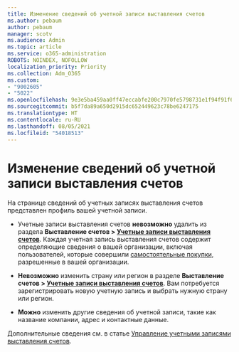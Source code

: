 ```yaml
---
title: Изменение сведений об учетной записи выставления счетов
ms.author: pebaum
author: pebaum
manager: scotv
ms.audience: Admin
ms.topic: article
ms.service: o365-administration
ROBOTS: NOINDEX, NOFOLLOW
localization_priority: Priority
ms.collection: Adm_O365
ms.custom:
- "9002605"
- "5022"
ms.openlocfilehash: 9e3e5ba459aa0ff47eccabfe200c7970fe5798731e1f94f91f6f9b059b74ffde
ms.sourcegitcommit: b5f7da89a650d2915dc652449623c78be6247175
ms.translationtype: HT
ms.contentlocale: ru-RU
ms.lasthandoff: 08/05/2021
ms.locfileid: "54018513"
---
```

# <a name="change-billing-account-information"></a>Изменение сведений об учетной записи выставления счетов

На странице сведений об учетных записях выставления счетов представлен профиль вашей учетной записи.

- Учетные записи выставления счетов **невозможно** удалить из раздела **Выставление счетов > [Учетные записи выставления счетов](https://go.microsoft.com/fwlink/p/?linkid=2084771)**. Каждая учетная запись выставления счетов содержит определяющие сведения о вашей организации, включая пользователей, которые совершили [самостоятельные покупки](https://docs.microsoft.com/microsoft-365/commerce/subscriptions/manage-self-service-purchases-admins), разрешенные в вашей организации. 

- **Невозможно** изменить страну или регион в разделе **Выставление счетов > [Учетные записи выставления счетов](https://go.microsoft.com/fwlink/p/?linkid=2084771)**. Вам потребуется зарегистрировать новую учетную запись и выбрать нужную страну или регион. 

- **Можно** изменить другие сведения об учетной записи, такие как название компании, адрес и контактные данные. 

Дополнительные сведения см. в статье [Управление учетными записями выставления счетов](https://docs.microsoft.com/microsoft-365/commerce/manage-billing-accounts). 

